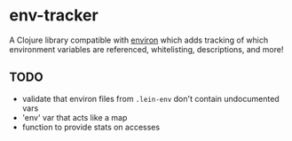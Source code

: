 env-tracker
===========

A Clojure library compatible with [environ](https://github.com/weavejester/environ)
which adds tracking of which environment variables are referenced, whitelisting,
descriptions, and more!

## TODO

- validate that environ files from `.lein-env` don't contain undocumented vars
- 'env' var that acts like a map
- function to provide stats on accesses
